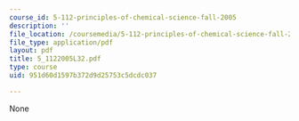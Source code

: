 ```yaml
---
course_id: 5-112-principles-of-chemical-science-fall-2005
description: ''
file_location: /coursemedia/5-112-principles-of-chemical-science-fall-2005/951d60d1597b372d9d25753c5dcdc037_5_1122005L32.pdf
file_type: application/pdf
layout: pdf
title: 5_1122005L32.pdf
type: course
uid: 951d60d1597b372d9d25753c5dcdc037

---
```

None